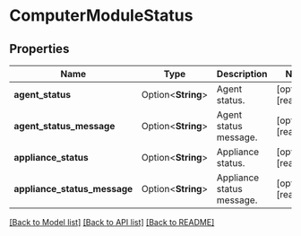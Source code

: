 # ComputerModuleStatus

## Properties

Name | Type | Description | Notes
------------ | ------------- | ------------- | -------------
**agent_status** | Option<**String**> | Agent status. | [optional][readonly]
**agent_status_message** | Option<**String**> | Agent status message. | [optional][readonly]
**appliance_status** | Option<**String**> | Appliance status. | [optional][readonly]
**appliance_status_message** | Option<**String**> | Appliance status message. | [optional][readonly]

[[Back to Model list]](../README.md#documentation-for-models) [[Back to API list]](../README.md#documentation-for-api-endpoints) [[Back to README]](../README.md)


